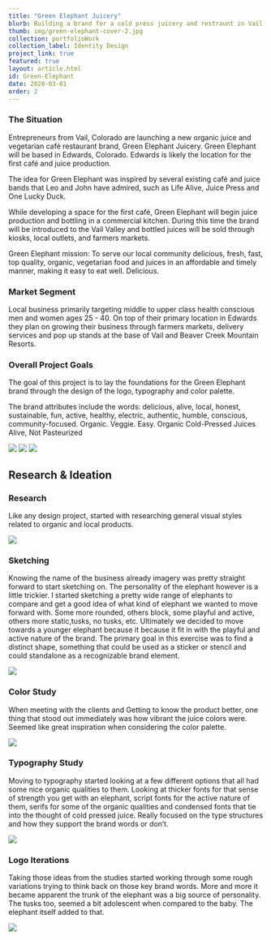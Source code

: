 ```yaml
---
title: "Green Elephant Juicery"
blurb: Building a brand for a cold press juicery and restraunt in Vail Colorado. Was contracted to design their logo and give them the foundational pieces of their brand.
thumb: img/green-elephant-cover-2.jpg
collection: portfolioWork
collection_label: Identity Design
project_link: true
featured: true
layout: article.html
id: Green-Elephant
date: 2020-03-01
order: 2
---
```


<div class="Article-section">

### The Situation

Entrepreneurs from Vail, Colorado are launching a new organic juice and vegetarian café restaurant brand, Green Elephant Juicery. Green Elephant will be based in Edwards, Colorado. Edwards is likely the location for the first café and juice production.

The idea for Green Elephant was inspired by several existing café and juice bands that Leo and John have admired, such as Life Alive, Juice Press and One Lucky Duck.

While developing a space for the first café, Green Elephant will begin juice production and bottling in a commercial kitchen. During this time the brand will be introduced to the Vail Valley and bottled juices will be sold through kiosks, local outlets, and farmers markets.

Green Elephant mission: To serve our local community delicious, fresh, fast, top quality, organic, vegetarian food and juices in an affordable and timely manner, making it easy to eat well. Delicious.

### Market Segment

Local business primarily targeting middle to upper class health conscious men and women ages 25 - 40. On top of their primary location in Edwards they plan on growing their business through farmers markets, delivery services and pop up stands at the base of Vail and Beaver Creek Mountain Resorts.

### Overall Project Goals

The goal of this project is to lay the foundations for the Green Elephant brand through the design of the logo, typography and color palette.

The brand attributes include the words: delicious, alive, local, honest, sustainable, fun, active, healthy, electric, authentic, humble, conscious, community-focused. Organic. Veggie. Easy. Organic Cold-Pressed Juices Alive, Not Pasteurized

</div>

<div class="Article-image Article-image--fullWidth">
  <img class="u-centerBlock" src="/../../img/green-elephant/ge-logos.jpg" />
  <img class="u-centerBlock" src="/../../img/green-elephant/ge-guides.jpg" />
  <img class="u-centerBlock" src="/../../img/green-elephant/ge-usage.jpg" />
</div>

<div class="Article-section">

## Research & Ideation

### Research

Like any design project, started with researching general visual styles related to organic and local products.

</div>

<div class="Article-image Article-image--fullWidth">
  <img class="u-centerBlock" src="/../../img/green-elephant/ge-research.jpg" />
</div>

<div class="Article-section">

### Sketching

Knowing the name of the business already imagery was pretty straight forward to start sketching on. The personality of the elephant however is a little trickier. I started sketching a pretty wide range of elephants to compare and get a good idea of what kind of elephant we wanted to move forward with. Some more rounded, others block, some playful and active, others more static,tusks, no tusks, etc. Ultimately we decided to move towards a younger elephant because it because it fit in with the playful and active nature of the brand. The primary goal in this exercise was to find a distinct shape, something that could be used as a sticker or stencil and could standalone as a recognizable brand element.

</div>

<div class="Article-image Article-image--fullWidth">
  <img class="u-centerBlock" src="/../../img/green-elephant/ge-sketches.jpg" />
</div>

<div class="Article-section">

### Color Study

When meeting with the clients and Getting to know the product better, one thing that stood out immediately was how vibrant the juice colors were. Seemed like great inspiration when considering the color palette.

</div>

<div class="Article-image Article-image--fullWidth">
  <img class="u-centerBlock" src="/../../img/green-elephant/ge-color.jpg" />
</div>

<div class="Article-section">

### Typography Study

Moving to typography started looking at a few different options that all had some nice organic qualities to them. Looking at thicker fonts for that sense of strength you get with an elephant, script fonts for the active nature of them, serifs for some of the organic qualities and condensed fonts that tie into the thought of cold pressed juice. Really focused on the type structures and how they support the brand words or don’t.

</div>

<div class="Article-image Article-image--fullWidth">
  <img class="u-centerBlock" src="/../../img/green-elephant/ge-type.jpg" />
</div>

<div class="Article-section">

### Logo Iterations

Taking those ideas from the studies started working through some rough variations trying to think back on those key brand words. More and more it became apparent the trunk of the elephant was a big source of personality. The tusks too, seemed a bit adolescent when compared to the baby. The elephant itself added to that.

</div>

<div class="Article-image Article-image--fullWidth">
  <img class="u-centerBlock" src="/../../img/green-elephant/ge-logocleanup.jpg" />
</div>
